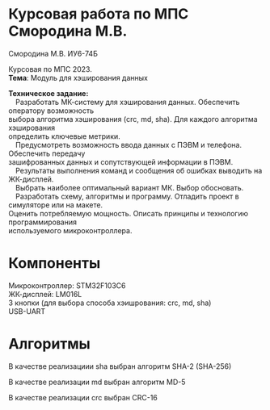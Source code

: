 # Курсовая работа по МПС Смородина М.В.
Смородина М.В. ИУ6-74Б

Курсовая по МПС 2023.  
<b>Тема</b>: Модуль для хэширования данных  
  
<b>Техническое задание:</b>  
&emsp;Разработать МК-систему для хэширования данных. Обеспечить оператору возможность  
выбора алгоритма хэширования (crc, md, sha). Для каждого алгоритма хэширования  
определить ключевые метрики.  
&emsp;Предусмотреть возможность ввода данных с ПЭВМ и телефона. Обеспечить передачу  
зашифрованных данных и сопутствующей информации в ПЭВМ.  
&emsp;Результаты выполнения команд и сообщения об ошибках выводить на ЖК-дисплей.  
&emsp;Выбрать наиболее оптимальный вариант МК. Выбор обосновать.  
&emsp;Разработать схему, алгоритмы и программу. Отладить проект в симуляторе или на макете.  
Оценить потребляемую мощность. Описать принципы и технологию программирования  
используемого микроконтроллера.

# Компоненты
Микроконтроллер: STM32F103C6  
ЖК-дисплей: LM016L  
3 кнопки (для выбора способа хэишрования: crc, md, sha)  
USB-UART  

# Алгоритмы
В качестве реализациии sha выбран алгоритм SHA-2 (SHA-256)

В качестве реализации md выбран алгоритм MD-5

В качестве реализации crc выбран CRC-16

